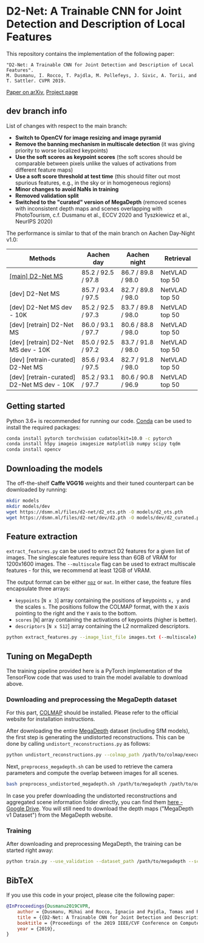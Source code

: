 # D2-Net: A Trainable CNN for Joint Detection and Description of Local Features

This repository contains the implementation of the following paper:

```text
"D2-Net: A Trainable CNN for Joint Detection and Description of Local Features".
M. Dusmanu, I. Rocco, T. Pajdla, M. Pollefeys, J. Sivic, A. Torii, and T. Sattler. CVPR 2019.
```

[Paper on arXiv](https://arxiv.org/abs/1905.03561), [Project page](https://dsmn.ml/publications/d2-net.html)

## dev branch info

List of changes with respect to the main branch:
- **Switch to OpenCV for image resizing and image pyramid**
- **Remove the banning mechanism in multiscale detection** (it was giving priority to worse localized keypoints)
- **Use the soft scores as keypoint scores** (the soft scores should be comparable between pixels unlike the values of activations from different feature maps)
- **Use a soft score threshold at test time** (this should filter out most spurious features, e.g., in the sky or in homogeneous regions)
- **Minor changes to avoid NaNs in training**
- **Removed validation split**
- **Switched to the "curated" version of MegaDepth** (removed scenes with inconsistent depth maps and scenes overlapping with PhotoTourism, c.f. Dusmanu et al., ECCV 2020 and Tyszkiewicz et al., NeurIPS 2020)

The performance is similar to that of the main branch on Aachen Day-Night v1.0:

| Methods | Aachen day | Aachen night | Retrieval |
| - | - | - | - |
| [[main] D2-Net MS](https://www.visuallocalization.net/details/965/) | 85.2 / 92.5 / 97.8 | 86.7 / 89.8 / 98.0 | NetVLAD top 50 |
| [dev] D2-Net MS | 85.7 / 93.4 / 97.5 | 82.7 / 89.8 / 98.0 | NetVLAD top 50 |
| [dev] D2-Net MS dev - 10K | 85.2 / 92.5 / 97.3 | 83.7 / 89.8 / 98.0 | NetVLAD top 50 |
| [dev] [retrain] D2-Net MS | 86.0 / 93.1 / 97.7 | 80.6 / 88.8 / 98.0 | NetVLAD top 50 |
| [dev] [retrain] D2-Net MS dev - 10K | 85.0 / 92.5 / 97.2 | 83.7 / 91.8 / 98.0 | NetVLAD top 50 |
| [dev] [retrain-curated] D2-Net MS | 85.6 / 93.4 / 97.5 | 82.7 / 91.8 / 98.0 | NetVLAD top 50 |
| [dev] [retrain-curated] D2-Net MS dev - 10K | 85.2 / 93.1 / 97.7 | 80.6 / 90.8 / 96.9 | NetVLAD top 50 |

## Getting started

Python 3.6+ is recommended for running our code. [Conda](https://docs.conda.io/en/latest/) can be used to install the required packages:

```bash
conda install pytorch torchvision cudatoolkit=10.0 -c pytorch
conda install h5py imageio imagesize matplotlib numpy scipy tqdm
conda install opencv
```

## Downloading the models

The off-the-shelf **Caffe VGG16** weights and their tuned counterpart can be downloaded by running:

```bash
mkdir models
mkdir models/dev
wget https://dsmn.ml/files/d2-net/d2_ots.pth -O models/d2_ots.pth
wget https://dsmn.ml/files/d2-net/dev/d2.pth -O models/dev/d2_curated.pth
```

## Feature extraction

`extract_features.py` can be used to extract D2 features for a given list of images. The singlescale features require less than 6GB of VRAM for 1200x1600 images. The `--multiscale` flag can be used to extract multiscale features - for this, we recommend at least 12GB of VRAM. 

The output format can be either [`npz`](https://docs.scipy.org/doc/numpy/reference/generated/numpy.savez.html) or `mat`. In either case, the feature files encapsulate three arrays: 

- `keypoints` [`N x 3`] array containing the positions of keypoints `x, y` and the scales `s`. The positions follow the COLMAP format, with the `X` axis pointing to the right and the `Y` axis to the bottom.
- `scores` [`N`] array containing the activations of keypoints (higher is better).
- `descriptors` [`N x 512`] array containing the L2 normalized descriptors.

```bash
python extract_features.py --image_list_file images.txt (--multiscale)
```

## Tuning on MegaDepth

The training pipeline provided here is a PyTorch implementation of the TensorFlow code that was used to train the model available to download above.

### Downloading and preprocessing the MegaDepth dataset

For this part, [COLMAP](https://colmap.github.io/) should be installed. Please refer to the official website for installation instructions.

After downloading the entire [MegaDepth](http://www.cs.cornell.edu/projects/megadepth/) dataset (including SfM models), the first step is generating the undistorted reconstructions. This can be done by calling `undistort_reconstructions.py` as follows:

```bash
python undistort_reconstructions.py --colmap_path /path/to/colmap/executable --base_path /path/to/megadepth
```

Next, `preprocess_megadepth.sh` can be used to retrieve the camera parameters and compute the overlap between images for all scenes. 

```bash
bash preprocess_undistorted_megadepth.sh /path/to/megadepth /path/to/output/folder
```

In case you prefer downloading the undistorted reconstructions and aggregated scene information folder directly, you can find them [here - Google Drive](https://drive.google.com/open?id=1hxpOsqOZefdrba_BqnW490XpNX_LgXPB). You will still need to download the depth maps ("MegaDepth v1 Dataset") from the MegaDepth website.

### Training

After downloading and preprocessing MegaDepth, the training can be started right away:

```bash
python train.py --use_validation --dataset_path /path/to/megadepth --scene_info_path /path/to/preprocessing/output
```

## BibTeX

If you use this code in your project, please cite the following paper:

```bibtex
@InProceedings{Dusmanu2019CVPR,
    author = {Dusmanu, Mihai and Rocco, Ignacio and Pajdla, Tomas and Pollefeys, Marc and Sivic, Josef and Torii, Akihiko and Sattler, Torsten},
    title = {{D2-Net: A Trainable CNN for Joint Detection and Description of Local Features}},
    booktitle = {Proceedings of the 2019 IEEE/CVF Conference on Computer Vision and Pattern Recognition},
    year = {2019},
}
```
